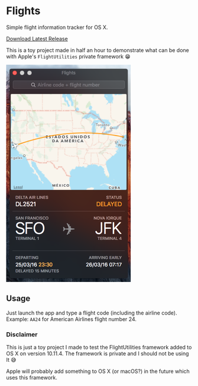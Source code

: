 # Flights

Simple flight information tracker for OS X.

[Download Latest Release](https://github.com/insidegui/Flights/raw/master/Releases/flights_latest.zip)

This is a toy project made in half an hour to demonstrate what can be done with Apple's `FlightUtilities` private framework 😁

![screenshot](https://raw.githubusercontent.com/insidegui/Flights/master/Resources/screenshot.png)

## Usage

Just launch the app and type a flight code (including the airline code). Example: `AA24` for American Airlines flight number 24.

### Disclaimer

This is just a toy project I made to test the FlightUtilities framework added to OS X on version 10.11.4. The framework is private and I should not be using It 😅

Apple will probably add something to OS X (or macOS?) in the future which uses this framework.